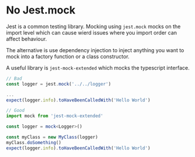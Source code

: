 # No Jest.mock

Jest is a common testing library. Mocking using `jest.mock` mocks on the import level which can cause wierd issues where you import order can affect behaviour.

The alternative is use dependency injection to inject anything you want to mock into a factory function or a class constructor.

A useful library is `jest-mock-extended` which mocks the typescript interface.

```ts
// Bad
const logger = jest.mock('../../logger')

...
expect(logger.info).toHaveBeenCalledWith('Hello World')

// Good
import mock from 'jest-mock-extended'

const logger = mock<Logger>()

const myClass = new MyClass(logger)
myClass.doSomething()
expect(logger.info).toHaveBeenCalledWith('Hello World')
```

